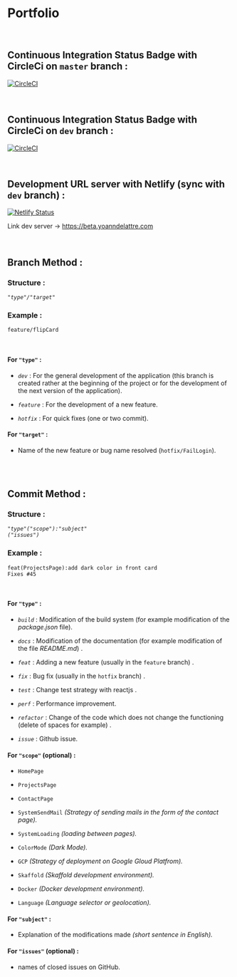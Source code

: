 # Portfolio
&nbsp;

## Continuous Integration Status Badge with CircleCi on ```master``` branch :

[![CircleCI](https://circleci.com/gh/yoanndelattre/Portfolio/tree/master.svg?style=svg)](https://circleci.com/gh/yoanndelattre/Portfolio/tree/master)

&nbsp;

## Continuous Integration Status Badge with CircleCi on ```dev``` branch :

[![CircleCI](https://circleci.com/gh/yoanndelattre/Portfolio/tree/dev.svg?style=svg)](https://circleci.com/gh/yoanndelattre/Portfolio/tree/dev)

&nbsp;

## Development URL server with Netlify (sync with ```dev``` branch) :

[![Netlify Status](https://api.netlify.com/api/v1/badges/749084b0-af57-4589-8bad-7469abd2a3c6/deploy-status)](https://beta.yoanndelattre.com)

Link dev server -> https://beta.yoanndelattre.com

&nbsp;
&nbsp;

## Branch Method :


### Structure : 
*```"type"/"target"```*

### Example : 
```feature/flipCard```

&nbsp;

#### For ```"type"``` :

* *```dev```* : For the general development of the application (this branch is created rather at the beginning of the project or for the development of the next version of the application).

* *```feature```* : For the development of a new feature.

* *```hotfix```* : For quick fixes (one or two commit).


#### For ```"target"``` :

* Name of the new feature or bug name resolved (```hotfix/FailLogin```).



&nbsp;  
&nbsp;

## Commit Method :

### Structure : 
*```"type"("scope"):"subject"```*      
*```("issues")```*

### Example : 
```feat(ProjectsPage):add dark color in front card```  
```Fixes #45```

&nbsp;

#### For ```"type"``` : 

* *```build```* : Modification of the build system (for example modification of the *package.json* file).

* *```docs```* : Modification of the documentation (for example modification of the file *README<i></i>.md*) .

* *```feat```* : Adding a new feature (usually in the ```feature``` branch) .

* *```fix```* : Bug fix (usually in the ```hotfix``` branch) .

* *```test```* : Change test strategy with reactjs .

* *```perf```* : Performance improvement.

* *```refactor```* : Change of the code which does not change the functioning (delete of spaces for example) .

* *```issue```* : Github issue.
     
    
#### For ```"scope"``` (optional) :

* ```HomePage```

* ```ProjectsPage```

* ```ContactPage```

* ```SystemSendMail``` *(Strategy of sending mails in the form of the contact page).*

* ```SystemLoading``` *(loading between pages).*

* ```ColorMode``` *(Dark Mode).*

* ```GCP``` *(Strategy of deployment on Google Gloud Platfrom).*

* ```Skaffold``` *(Skaffold development environment).*

* ```Docker``` *(Docker development environment).*

* ```Language``` *(Language selector or geolocation).*

#### For ```"subject"``` :

* Explanation of the modifications made *(short sentence in English).*


#### For ```"issues"``` (optional) :

* names of closed issues on GitHub.
